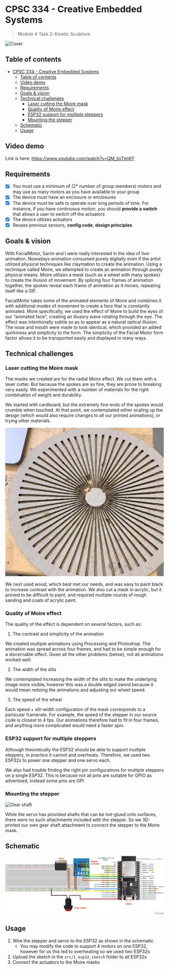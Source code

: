 # CPSC 334 - Creative Embedded Systems

> Module 4 Task 2: Kinetic Sculpture

![Cover](docs/images/cover.jpg)

## Table of contents

- [CPSC 334 - Creative Embedded Systems](#cpsc-334---creative-embedded-systems)
  - [Table of contents](#table-of-contents)
  - [Video demo](#video-demo)
  - [Requirements](#requirements)
  - [Goals & vision](#goals--vision)
  - [Technical challenges](#technical-challenges)
    - [Laser cutting the Moire mask](#laser-cutting-the-moire-mask)
    - [Quality of Moire effect](#quality-of-moire-effect)
    - [ESP32 support for multiple steppers](#esp32-support-for-multiple-steppers)
    - [Mounting the stepper](#mounting-the-stepper)
  - [Schematic](#schematic)
  - [Usage](#usage)

## Video demo

Link is here: <https://www.youtube.com/watch?v=QM_IjxTim6Y>

## Requirements

- [x] You must use a minimum of (2\* number of group members) motors and may use as many motors as you have available to your group
- [x] The device must have an enclosure or enclosures
- [x] The device must be safe to operate over long periods of time. For instance, if you have continuous motion, you should **provide a switch** that allows a user to switch off the actuators
- [x] The device utilizes actuators
- [x] Reuses previous sensors, **config code**, **design principles**

## Goals & vision

With FacialMotor, Sarim and I were really interested in the idea of live-animation. Nowadays animation consumed purely digitally even if the artist utilized physical techniques like claymation to create the animation. Using a technique called Moire, we attempted to create an animation through purely physical means. Moire utilizes a mask (such as a wheel with many spokes) to create the illusion of movement. By splicing four frames of animation together, the spokes reveal each frame of animation as it moves, repeating itself like a GIF.

FacialMotor takes some of the animated elements of Moire and combines it with additional modes of movement to create a face that is constantly animated. More specifically, we used the effect of Moire to build the eyes of our “animated face", creating an illusory wave rotating through the eye. The effect was intentionally subtle so as to appear as a natural optical illusion. The nose and mouth were made to look identical, which provided an added quirkiness and simplicity to the form.
The simplicity of the Facial Motor form factor allows it to be transported easily and displayed in many ways.

## Technical challenges

### Laser cutting the Moire mask

The masks we created are for the radial Moire effect. We cut them with a laser cutter. But because the spokes are so fine, they are prone to breaking very easily. We experimented with a number of materials for the right combination of weight and durability.

We started with cardboard, but the extremely fine ends of the spokes would crumble when touched. At that point, we contemplated either scaling up the design (which would also require changes to all our printed animations), or trying other materials.

![Cardboard mask](./docs/images/cardboard_mask.jpg)

We next used wood, which best met our needs, and was easy to paint black to increase contrast with the animation. We also cut a mask in acrylic, but it proved to be difficult to paint, and required multiple rounds of rough sanding and coats of acrylic paint.

### Quality of Moire effect

The quality of the effect is dependent on several factors, such as:

1. The contrast and simplicity of the animation

We created multiple animations using Processing and Photoshop. The animation was spread across four frames, and had to be simple enough for a discernable effect. Given all the other problems (below), not all animations worked well.

2. The width of the slits

We contemplated increasing the width of the slits to make the underlying image more visible, however this was a double edged sword because it would mean redoing the animations and adjusting our wheel speed.

3. The speed of the wheel

Each speed + slit-width configuration of the mask corresponds to a particular framerate. For example, the speed of the stepper in our source code is closest to 4 fps. Our animations therefore had to fit in four frames, and anything more complicated would need a faster spin.

### ESP32 support for multiple steppers

Although theoretically the ESP32 should be able to support multiple steppers, in practice it cannot and overheats. Therefore, we used two ESP32s to power one stepper and one servo each.

We also had trouble finding the right pin configurations for multiple steppers on a single ESP32. This is because not all pins are suitable for GPIO as advertised, instead some pins are GPI.

### Mounting the stepper

![Gear shaft](docs/images/gear_shaft.jpg)

While the servo has provided shafts that can be hot-glued onto surfaces, there were no such attachments included with the stepper. So we 3D-printed our own gear shaft attachment to connect the stepper to the Moire mask.

## Schematic

![Schematic](./docs/schematic_bb.png)

## Usage

1. Wire the stepper and servo to the ESP32 as shown in the schematic
   - You may modify the code to support 4 motors on one ESP32, however for us this led to overheating so we used two ESP32s
2. Upload the sketch in the `src/1_esp32_sketch` folder to all ESP32s
3. Connect the actuators to the Moire masks
